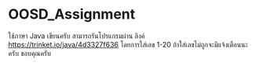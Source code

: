 # OOSD_Assignment
ใช้ภาษา Java เขียนครับ สามารถรันโปรแกรมผ่าน ลิงค์ https://trinket.io/java/4d3327f636 โดยการใส่เลข 1-20 ถ้าใส่เลขไม่ถูกจะมีแจ้งเตือนนะครับ
ขอบคุณครับ
